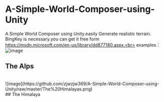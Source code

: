 # A-Simple-World-Composer-using-Unity
A Simple World Composer using Unity.easily Generate realistic terrain. 
BingKey is necessary.you can get it free form https://msdn.microsoft.com/en-us/library/dd877180.aspx.<br>
examples：<br>
![image](https://github.com/zjwzjw369/A-Simple-World-Composer-using-Unity/raw/master/The%20Alps.png)
<br>
## The Alps
<br>
![image](https://github.com/zjwzjw369/A-Simple-World-Composer-using-Unity/raw/master/The%20Himalayas.png)
<br>
## The Himalaya
<br>
